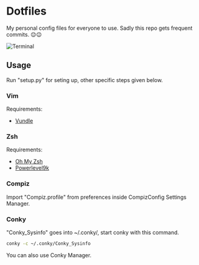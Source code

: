 # Dotfiles

My personal config files for everyone to use.
Sadly this repo gets frequent commits. 😌😉

![Terminal](https://i.imgur.com/bsHwUz4.png)

## Usage

Run "setup.py" for seting up, other specific steps given below.

### Vim

Requirements:

* [Vundle](https://github.com/VundleVim/Vundle.vim)

### Zsh

Requirements:

* [Oh My Zsh](https://github.com/robbyrussell/oh-my-zsh)
* [Powerlevel9k](https://github.com/bhilburn/powerlevel9k)

### Compiz

Import  "Compiz.profile" from preferences inside CompizConfig Settings Manager.

### Conky

"Conky_Sysinfo" goes into ~/.conky/, start conky with this command.

```bash
conky -c ~/.conky/Conky_Sysinfo
```

You can also use Conky Manager.